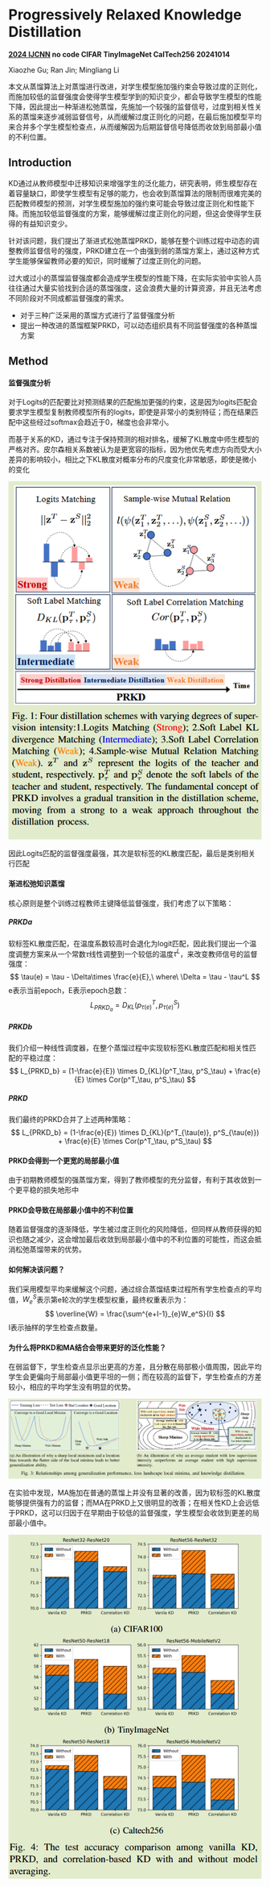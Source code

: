 # Progressively Relaxed Knowledge Distillation

**[2024 IJCNN](https://ieeexplore.ieee.org/abstract/document/10650544)	no code	CIFAR  TinyImageNet  CalTech256	20241014**

Xiaozhe Gu; Ran Jin; Mingliang Li

本文从蒸馏算法上对蒸馏进行改进，对学生模型施加强约束会导致过度的正则化，而施加较低的监督强度会使得学生模型学到的知识变少，都会导致学生模型的性能下降，因此提出一种渐进松弛蒸馏，先施加一个较强的监督信号，过度到相关性关系的蒸馏来逐步减弱监督信号，从而缓解过度正则化的问题，在最后施加模型平均来合并多个学生模型检查点，从而缓解因为后期监督信号降低而收敛到局部最小值的不利位置。

## Introduction

KD通过从教师模型中迁移知识来增强学生的泛化能力，研究表明，师生模型存在着容量缺口，即使学生模型有足够的能力，也会收到蒸馏算法的限制而很难完美的匹配教师模型的预测，对学生模型施加的强约束可能会导致过度正则化和性能下降。而施加较低监督强度的方案，能够缓解过度正则化的问题，但这会使得学生获得的有益知识变少。

针对该问题，我们提出了渐进式松弛蒸馏PRKD，能够在整个训练过程中动态的调整教师监督信号的强度，PRKD建立在一个由强到弱的蒸馏方案上，通过这种方式学生能够保留教师必要的知识，同时缓解了过度正则化的问题。

过大或过小的蒸馏监督强度都会造成学生模型的性能下降，在实际实验中实验人员往往通过大量实验找到合适的蒸馏强度，这会浪费大量的计算资源，并且无法考虑不同阶段对不同成都监督强度的需求。

- 对于三种广泛采用的蒸馏方式进行了监督强度分析
- 提出一种改进的蒸馏框架PRKD，可以动态组织具有不同监督强度的各种蒸馏方案

## Method

#### 监督强度分析

对于Logits的匹配要比对预测结果的匹配施加更强的约束，这是因为logits匹配会要求学生模型复制教师模型所有的logits，即使是非常小的类别特征；而在结果匹配中这些经过softmax会趋近于0，梯度也会非常小。

而基于关系的KD，通过专注于保持预测的相对排名，缓解了KL散度中师生模型的严格对齐。皮尔森相关系数被认为是更宽容的指标，因为他优先考虑方向而受大小差异的影响较小，相比之下KL散度对概率分布的尺度变化非常敏感，即使是微小的变化

![image-20241014165339957](imgs/image-20241014165339957.png)

因此Logits匹配的监督强度最强，其次是软标签的KL散度匹配，最后是类别相关行匹配

#### 渐进松弛知识蒸馏

核心原则是整个训练过程教师主键降低监督强度，我们考虑了以下策略：

##### PRKDa

软标签KL散度匹配，在温度系数较高时会退化为logit匹配，因此我们提出一个温度调整方案来从一个常数$\tau$线性调整到一个较低的温度$\tau^L$，来改变教师信号的监督强度：
$$
\tau(e) = \tau - \Delta\times \frac{e}{E},\ where\ \Delta = \tau - \tau^L
$$
e表示当前epoch，E表示epoch总数：
$$
L_{PRKD_a} = D_{KL}(p^T_{\tau(e)}, p^S_{\tau(e)})
$$

##### PRKDb

我们介绍一种线性调度器，在整个蒸馏过程中实现软标签KL散度匹配和相关性匹配的平稳过度：
$$
L_{PRKD_b} = (1-\frac{e}{E}) \times D_{KL}(p^T_\tau, p^S_\tau) + \frac{e}{E} \times Cor(p^T_\tau, p^S_\tau)
$$

##### PRKD

我们最终的PRKD合并了上述两种策略：
$$
L_{PRKD_b} = (1-\frac{e}{E}) \times D_{KL}(p^T_{\tau(e)}, p^S_{\tau(e)}) + \frac{e}{E} \times Cor(p^T_\tau, p^S_\tau)
$$

#### PRKD会得到一个更宽的局部最小值

由于初期教师模型的强蒸馏方案，得到了教师模型的充分监督，有利于其收敛到一个更平稳的损失地形中

#### PRKD会导致在局部最小值中的不利位置

随着监督强度的逐渐降低，学生被过度正则化的风险降低，但同样从教师获得的知识也随之减少，这会增加最后收敛到局部最小值中的不利位置的可能性，而这会抵消松弛蒸馏带来的优势。

#### 如何解决该问题？

我们采用模型平均来缓解这个问题，通过综合蒸馏结束过程所有学生检查点的平均值，$W^S_e$表示第e轮次的学生模型权重，最终权重表示为：
$$
\overline{W} = \frac{\sum^{e+I-1}_{e}W_e^S}{I}
$$
I表示抽样的学生检查点数量。

#### 为什么将PRKD和MA结合会带来更好的泛化性能？

在弱监督下，学生检查点显示出更高的方差，且分散在局部极小值周围，因此平均学生会更偏向于局部最小值更平坦的一侧；而在较高的监督下，学生检查点的方差较小，相应的平均学生没有明显的优势。

![image-20241014174426491](imgs/image-20241014174426491.png)

在实验中发现，MA施加在普通的蒸馏上并没有显著的改善，因为软标签的KL散度能够提供强有力的监督；而MA在PRKD上又很明显的改善；在相关性KD上会远低于PRKD，这可以归因于在早期由于较低的监督强度，学生模型会收敛到更差的局部最小值中。

![image-20241014174910459](imgs/image-20241014174910459.png)